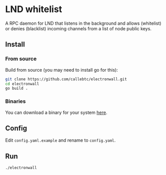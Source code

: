 # LND whitelist
A RPC daemon for LND that listens in the background and allows (whitelist) or denies (blacklist) incoming channels from a list of node public keys.

## Install

### From source
Build from source (you may need to install go for this):

```bash
git clone https://github.com/callebtc/electronwall.git
cd electronwall
go build .
```

### Binaries

You can download a binary for your system [here](https://github.com/callebtc/electronwall/releases).

## Config
Edit `config.yaml.example` and rename to `config.yaml`.

## Run

```bash
./electronwall
```
